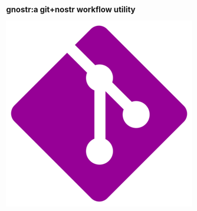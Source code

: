 ## gnostr:a git+nostr workflow utility
![](https://raw.githubusercontent.com/gnostr-org/.github/refs/heads/master/1024x1024.svg)
